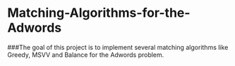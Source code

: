 # Matching-Algorithms-for-the-Adwords
###The goal of this project is to implement several matching algorithms like Greedy, MSVV and Balance for the Adwords problem.

